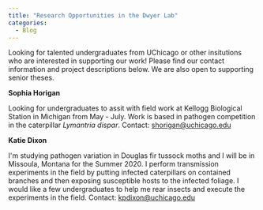 ```yaml
---
title: "Research Opportunities in the Dwyer Lab"
categories:
  - Blog
---
```


Looking for talented undergraduates from UChicago or other insitutions who are interested in supporting our work! Please find our contact information and project descriptions below. We are also open to supporting senior theses.

**Sophia Horigan**

Looking for undergraduates to assit with field work at Kellogg Biological Station in Michigan from May - July. Work is based in pathogen competition in the caterpillar *Lymantria dispar*. 
Contact: shorigan@uchicago.edu

**Katie Dixon**

I'm studying pathogen variation in Douglas fir tussock moths and I will be in Missoula, Montana for the Summer 2020. I perform transmission experiments in the field by putting infected caterpillars on contained branches and then exposing susceptible hosts to the infected foliage. I would like a few undergraduates to help me rear insects and execute the experiments in the field. 
Contact: kpdixon@uchicago.edu
